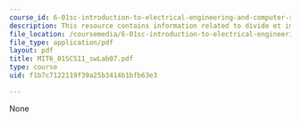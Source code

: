 ```yaml
---
course_id: 6-01sc-introduction-to-electrical-engineering-and-computer-science-i-spring-2011
description: This resource contains information related to divide et impera.
file_location: /coursemedia/6-01sc-introduction-to-electrical-engineering-and-computer-science-i-spring-2011/f1b7c7122119f39a25b3414b1bfb63e3_MIT6_01SCS11_swLab07.pdf
file_type: application/pdf
layout: pdf
title: MIT6_01SCS11_swLab07.pdf
type: course
uid: f1b7c7122119f39a25b3414b1bfb63e3

---
```

None